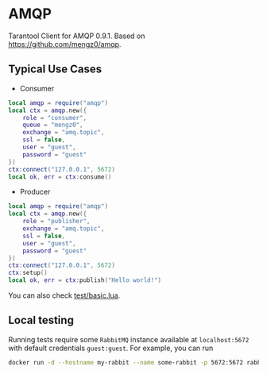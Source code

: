 # AMQP
Tarantool Client for AMQP 0.9.1. Based on https://github.com/mengz0/amqp.

## Typical Use Cases

+ Consumer

```lua
local amqp = require("amqp")
local ctx = amqp.new({
	role = "consumer",
	queue = "mengz0",
	exchange = "amq.topic",
	ssl = false,
	user = "guest",
	password = "guest"
})
ctx:connect("127.0.0.1", 5672)
local ok, err = ctx:consume()
```

+ Producer

```lua
local amqp = require("amqp")
local ctx = amqp.new({
	role = "publisher",
	exchange = "amq.topic",
	ssl = false,
	user = "guest",
	password = "guest"
})
ctx:connect("127.0.0.1", 5672)
ctx:setup()
local ok, err = ctx:publish("Hello world!")
```

You can also check [test/basic.lua](test/basic.lua).

## Local testing

Running tests require some `RabbitMQ` instance available at `localhost:5672` with default credentials `guest:guest`. For example, you can run
```bash
docker run -d --hostname my-rabbit --name some-rabbit -p 5672:5672 rabbitmq:3
```
